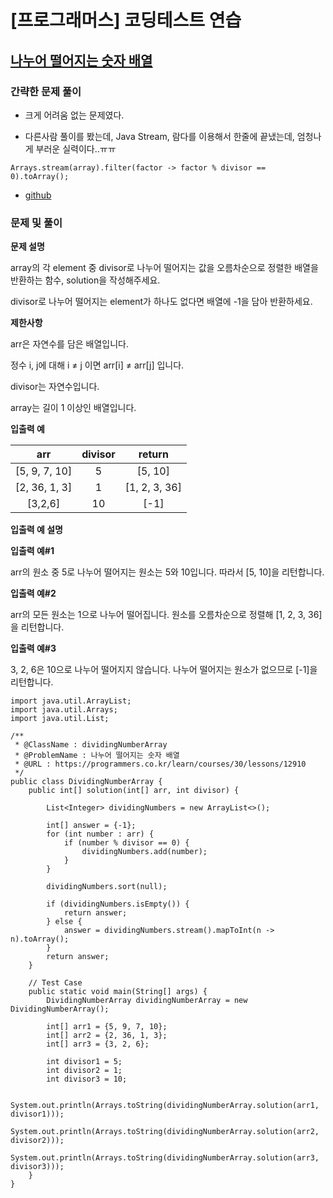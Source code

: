 # [프로그래머스] 코딩테스트 연습

## [나누어 떨어지는 숫자 배열](https://programmers.co.kr/learn/courses/30/lessons/12910)

### 간략한 문제 풀이

- 크게 어려움 없는 문제였다.

- 다른사람 풀이를 봤는데, Java Stream, 람다를 이용해서 한줄에 끝냈는데, 엄청나게 부러운 실력이다..ㅠㅠ

````
Arrays.stream(array).filter(factor -> factor % divisor == 0).toArray();
````

- [github](https://github.com/ksy90101/ProgrammosCodingTest/blob/master/src/Level01/DividingNumberArray.java)
### 문제 및 풀이

**문제 설명**

array의 각 element 중 divisor로 나누어 떨어지는 값을 오름차순으로 정렬한 배열을 반환하는 함수, solution을 작성해주세요.

divisor로 나누어 떨어지는 element가 하나도 없다면 배열에 -1을 담아 반환하세요.

**제한사항**

arr은 자연수를 담은 배열입니다.

정수 i, j에 대해 i ≠ j 이면 arr[i] ≠ arr[j] 입니다.

divisor는 자연수입니다.

array는 길이 1 이상인 배열입니다.

**입출력 예**

| arr | divisor| return | 
| :---: | :---: | :---:| 
| [5, 9, 7, 10] | 5 | [5, 10] | 
| [2, 36, 1, 3] | 1 | [1, 2, 3, 36] | 
| [3,2,6] | 10 | [-1] | 

**입출력 예 설명**

**입출력 예#1**

arr의 원소 중 5로 나누어 떨어지는 원소는 5와 10입니다. 따라서 [5, 10]을 리턴합니다.

**입출력 예#2**

arr의 모든 원소는 1으로 나누어 떨어집니다. 원소를 오름차순으로 정렬해 [1, 2, 3, 36]을 리턴합니다.

**입출력 예#3**

3, 2, 6은 10으로 나누어 떨어지지 않습니다. 나누어 떨어지는 원소가 없으므로 [-1]을 리턴합니다.

````
import java.util.ArrayList;
import java.util.Arrays;
import java.util.List;

/**
 * @ClassName : dividingNumberArray
 * @ProblemName : 나누어 떨어지는 숫자 배열
 * @URL : https://programmers.co.kr/learn/courses/30/lessons/12910
 */
public class DividingNumberArray {
    public int[] solution(int[] arr, int divisor) {

        List<Integer> dividingNumbers = new ArrayList<>();

        int[] answer = {-1};
        for (int number : arr) {
            if (number % divisor == 0) {
                dividingNumbers.add(number);
            }
        }

        dividingNumbers.sort(null);

        if (dividingNumbers.isEmpty()) {
            return answer;
        } else {
            answer = dividingNumbers.stream().mapToInt(n -> n).toArray();
        }
        return answer;
    }

    // Test Case
    public static void main(String[] args) {
        DividingNumberArray dividingNumberArray = new DividingNumberArray();

        int[] arr1 = {5, 9, 7, 10};
        int[] arr2 = {2, 36, 1, 3};
        int[] arr3 = {3, 2, 6};

        int divisor1 = 5;
        int divisor2 = 1;
        int divisor3 = 10;

        System.out.println(Arrays.toString(dividingNumberArray.solution(arr1, divisor1)));
        System.out.println(Arrays.toString(dividingNumberArray.solution(arr2, divisor2)));
        System.out.println(Arrays.toString(dividingNumberArray.solution(arr3, divisor3)));
    }
}
````